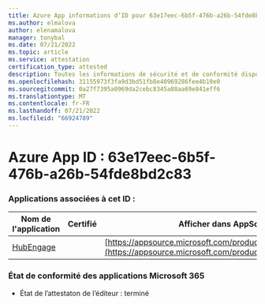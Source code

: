 ```yaml
---
title: Azure App informations d’ID pour 63e17eec-6b5f-476b-a26b-54fde8bd2c83
ms.author: elmalova
author: elenamalova
manager: tonybal
ms.date: 07/21/2022
ms.topic: article
ms.service: attestation
certification_type: attested
description: Toutes les informations de sécurité et de conformité disponibles pour 63e17eec-6b5f-476b-a26b-54fde8bd2c83.
ms.openlocfilehash: 31155973f3fa9d3bd51fb8e40969286fee4b10e0
ms.sourcegitcommit: 0a27f7395a0969da2cebc8345a88aa69e841eff6
ms.translationtype: MT
ms.contentlocale: fr-FR
ms.lasthandoff: 07/21/2022
ms.locfileid: "66924789"
---
```

# <a name="azure-app-id-63e17eec-6b5f-476b-a26b-54fde8bd2c83"></a>Azure App ID : 63e17eec-6b5f-476b-a26b-54fde8bd2c83


### <a name="apps-associated-with-this-id"></a>Applications associées à cet ID :
| **Nom de l'application** | **Certifié** | **Afficher dans AppSource** |
|--------------|---------------|-----------------------|
| [HubEngage](../forward/WA200003668.md) |  | [https://appsource.microsoft.com/product/office/WA200003668](https://appsource.microsoft.com/product/office/WA200003668) |

### <a name="microsoft-365-app-compliance-status"></a>État de conformité des applications Microsoft 365
- État de l’attestaton de l’éditeur : terminé
